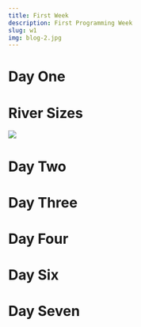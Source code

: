 ```yaml
---
title: First Week
description: First Programming Week
slug: w1
img: blog-2.jpg
---
```

# Day One

# River Sizes
![](img/2022-04-10-19-29-15.png)


# Day Two 

# Day Three

# Day Four


# Day Six

# Day Seven


